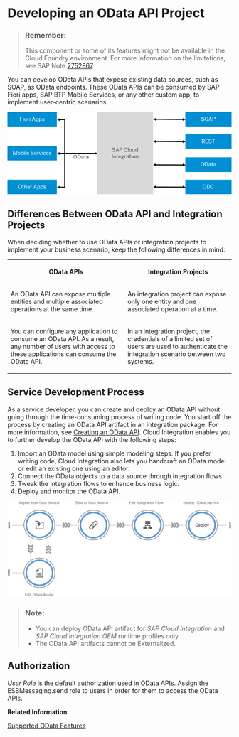 <!-- loiod961654cd36b46ad83b668e4434c9f04 -->

# Developing an OData API Project

> ### Remember:  
> This component or some of its features might not be available in the Cloud Foundry environment. For more information on the limitations, see SAP Note [2752867](https://launchpad.support.sap.com/#/notes/2752867).

You can develop OData APIs that expose existing data sources, such as SOAP, as OData endpoints. These OData APIs can be consumed by SAP Fiori apps, SAP BTP Mobile Services, or any other custom app, to implement user-centric scenarios.

 ![](images/OData_API_Overview_38d1448.png) 



## Differences Between OData API and Integration Projects

When deciding whether to use OData APIs or integration projects to implement your business scenario, keep the following differences in mind:

<a name="loiod961654cd36b46ad83b668e4434c9f04__d15e246"/>


<table>
<tr>
<th valign="top">

OData APIs



</th>
<th valign="top">

Integration Projects



</th>
</tr>
<tr>
<td valign="top">

An OData API can expose multiple entities and multiple associated operations at the same time.



</td>
<td valign="top">

An integration project can expose only one entity and one associated operation at a time.



</td>
</tr>
<tr>
<td valign="top">

You can configure any application to consume an OData API. As a result, any number of users with access to these applications can consume the OData API.



</td>
<td valign="top">

In an integration project, the credentials of a limited set of users are used to authenticate the integration scenario between two systems.



</td>
</tr>
</table>



## Service Development Process

As a service developer, you can create and deploy an OData API without going through the time-consuming process of writing code. You start off the process by creating an OData API artifact in an integration package. For more information, see [Creating an OData API](creating-an-odata-api-6670029.md). Cloud Integration enables you to further develop the OData API with the following steps:

1.  Import an OData model using simple modeling steps. If you prefer writing code, Cloud Integration also lets you handcraft an OData model or edit an existing one using an editor.
2.  Connect the OData objects to a data source through integration flows.
3.  Tweak the integration flows to enhance business logic.
4.  Deploy and monitor the OData API.

![](images/Image_Map_Service_Development_Process_cecdf75.png)

> ### Note:  
> -   You can deploy OData API artifact for *SAP Cloud Integration* and *SAP Cloud Integration OEM* runtime profiles only.
> -   The OData API artifacts cannot be Externalized.



## Authorization

*User Role* is the default authorization used in OData APIs. Assign the ESBMessaging.send role to users in order for them to access the OData APIs.

**Related Information**  


[Supported OData Features](supported-odata-features-130d00e.md "")

